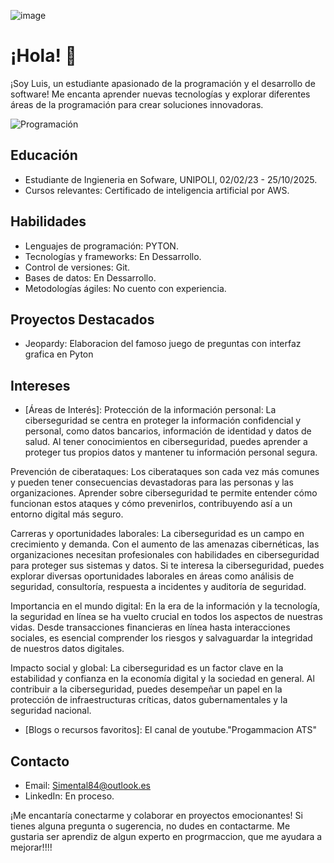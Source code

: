 ![image](https://github.com/Luiss11/Luiss/assets/135871576/e3e2107f-294e-4e3b-bbe0-c8cb6247a892)
# ¡Hola! 👋

¡Soy Luis, un estudiante apasionado de la programación y el desarrollo de software! Me encanta aprender nuevas tecnologías y explorar diferentes áreas de la programación para crear soluciones innovadoras.

![Programación](https://ejemplo.com/imagen-programacion.png)

## Educación

- Estudiante de Ingieneria en Sofware, UNIPOLI, 02/02/23 - 25/10/2025.
- Cursos relevantes: Certificado de inteligencia artificial por AWS.

## Habilidades

- Lenguajes de programación: PYTON.
- Tecnologías y frameworks: En Dessarrollo.
- Control de versiones: Git.
- Bases de datos: En Dessarrollo.
- Metodologías ágiles: No cuento con experiencia.

## Proyectos Destacados

- Jeopardy: Elaboracion del famoso juego de preguntas con interfaz grafica en Pyton

## Intereses

- [Áreas de Interés]: Protección de la información personal: La ciberseguridad se centra en proteger la información confidencial y personal, como datos bancarios, información de identidad y datos de salud. Al tener conocimientos en ciberseguridad, puedes aprender a proteger tus propios datos y mantener tu información personal segura.

Prevención de ciberataques: Los ciberataques son cada vez más comunes y pueden tener consecuencias devastadoras para las personas y las organizaciones. Aprender sobre ciberseguridad te permite entender cómo funcionan estos ataques y cómo prevenirlos, contribuyendo así a un entorno digital más seguro.

Carreras y oportunidades laborales: La ciberseguridad es un campo en crecimiento y demanda. Con el aumento de las amenazas cibernéticas, las organizaciones necesitan profesionales con habilidades en ciberseguridad para proteger sus sistemas y datos. Si te interesa la ciberseguridad, puedes explorar diversas oportunidades laborales en áreas como análisis de seguridad, consultoría, respuesta a incidentes y auditoría de seguridad.

Importancia en el mundo digital: En la era de la información y la tecnología, la seguridad en línea se ha vuelto crucial en todos los aspectos de nuestras vidas. Desde transacciones financieras en línea hasta interacciones sociales, es esencial comprender los riesgos y salvaguardar la integridad de nuestros datos digitales.

Impacto social y global: La ciberseguridad es un factor clave en la estabilidad y confianza en la economía digital y la sociedad en general. Al contribuir a la ciberseguridad, puedes desempeñar un papel en la protección de infraestructuras críticas, datos gubernamentales y la seguridad nacional.
- [Blogs o recursos favoritos]: El canal de youtube."Progammacion ATS"

## Contacto

- Email: Simental84@outlook.es
- LinkedIn: En proceso.

¡Me encantaría conectarme y colaborar en proyectos emocionantes! Si tienes alguna pregunta o sugerencia, no dudes en contactarme.
Me gustaria ser aprendiz de algun experto en progrmaccion, que me ayudara a mejorar!!!!
